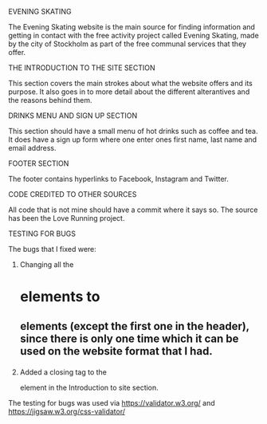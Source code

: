EVENING SKATING

The Evening Skating website is the main source for finding information and getting in contact with the free activity project called Evening Skating, made by the city of Stockholm as part of the free communal services that they offer.



THE INTRODUCTION TO THE SITE SECTION

This section covers the main strokes about what the website offers and its purpose. It also goes in to more detail about the different alterantives and the reasons behind them.


DRINKS MENU AND SIGN UP SECTION

This section should have a small menu of hot drinks such as coffee and tea. It does have a sign up form where one enter ones first name, last name and email address.


FOOTER SECTION

The footer contains hyperlinks to Facebook, Instagram and Twitter.


CODE CREDITED TO OTHER SOURCES

All code that is not mine should have a commit where it says so. The source has been the Love Running project.


TESTING FOR BUGS

The bugs that I fixed were:

1. Changing all the <h1> elements to <h2> elements (except the first one in the header), since there is only one time which it can be used on the website format that I had.

2. Added a closing tag to the <aside> element in the Introduction to site section.

The testing for bugs was used via https://validator.w3.org/ and https://jigsaw.w3.org/css-validator/



